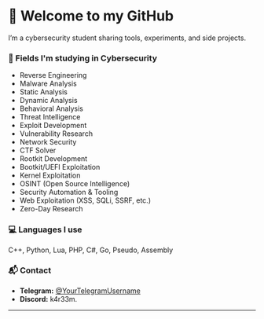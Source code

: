 # 👋 Welcome to my GitHub

I’m a cybersecurity student sharing tools, experiments, and side projects.  


### 🧠 Fields I'm studying in Cybersecurity

- Reverse Engineering  
- Malware Analysis  
- Static Analysis  
- Dynamic Analysis  
- Behavioral Analysis  
- Threat Intelligence  
- Exploit Development  
- Vulnerability Research  
- Network Security  
- CTF Solver
- Rootkit Development  
- Bootkit/UEFI Exploitation  
- Kernel Exploitation  
- OSINT (Open Source Intelligence)  
- Security Automation & Tooling  
- Web Exploitation (XSS, SQLi, SSRF, etc.)  
- Zero-Day Research  


### 💻 Languages I use

C++, Python, Lua, PHP, C#, Go, Pseudo, Assembly

### 📬 Contact

- **Telegram:** [@YourTelegramUsername](https://t.me/YourTelegramUsername)  
- **Discord:** k4r33m.

---
